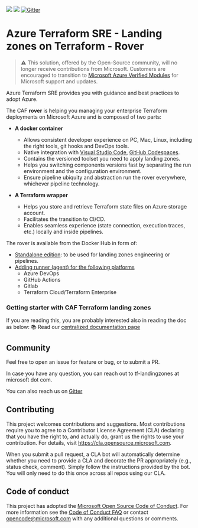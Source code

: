 ![](https://github.com/aztfmod/rover/workflows/master/badge.svg)
![](https://github.com/aztfmod/rover/workflows/.github/workflows/ci-branches.yml/badge.svg)
[![Gitter](https://badges.gitter.im/aztfmod/community.svg)](https://gitter.im/aztfmod/community?utm_source=badge&utm_medium=badge&utm_campaign=pr-badge)

# Azure Terraform SRE - Landing zones on Terraform - Rover

> :warning: This solution, offered by the Open-Source community, will no longer receive contributions from Microsoft. Customers are encouraged to transition to [Microsoft Azure Verified Modules](https://aka.ms/avm) for Microsoft support and updates.

Azure Terraform SRE provides you with guidance and best practices to adopt Azure.

The CAF **rover** is helping you managing your enterprise Terraform deployments on Microsoft Azure and is composed of two parts:

- **A docker container**
  - Allows consistent developer experience on PC, Mac, Linux, including the right tools, git hooks and DevOps tools.
  - Native integration with [Visual Studio Code](https://code.visualstudio.com/docs/remote/containers), [GitHub Codespaces](https://github.com/features/codespaces).
  - Contains the versioned toolset you need to apply landing zones.
  - Helps you switching components versions fast by separating the run environment and the configuration environment.
  - Ensure pipeline ubiquity and abstraction run the rover everywhere, whichever pipeline technology.

- **A Terraform wrapper**
  - Helps you store and retrieve Terraform state files on Azure storage account.
  - Facilitates the transition to CI/CD.
  - Enables seamless experience (state connection, execution traces, etc.) locally and inside pipelines.

The rover is available from the Docker Hub in form of:

- [Standalone edition](https://hub.docker.com/r/aztfmod/rover/tags?page=1&ordering=last_updated): to be used for landing zones engineering or pipelines.
- [Adding runner (agent) for the following platforms](https://hub.docker.com/r/aztfmod/rover-agent/tags?page=1&ordering=last_updated)
  - Azure DevOps
  - GitHub Actions
  - Gitlab
  - Terraform Cloud/Terraform Enterprise

### Getting starter with CAF Terraform landing zones

If you are reading this, you are probably interested also in reading the doc as below:
:books: Read our [centralized documentation page](https://aka.ms/caf/terraform)

## Community

Feel free to open an issue for feature or bug, or to submit a PR.

In case you have any question, you can reach out to tf-landingzones at microsoft dot com.

You can also reach us on [Gitter](https://gitter.im/aztfmod/community?utm_source=badge&utm_medium=badge&utm_campaign=pr-badge)

## Contributing

This project welcomes contributions and suggestions.  Most contributions require you to agree to a
Contributor License Agreement (CLA) declaring that you have the right to, and actually do, grant us
the rights to use your contribution. For details, visit https://cla.opensource.microsoft.com.

When you submit a pull request, a CLA bot will automatically determine whether you need to provide
a CLA and decorate the PR appropriately (e.g., status check, comment). Simply follow the instructions
provided by the bot. You will only need to do this once across all repos using our CLA.

## Code of conduct

This project has adopted the [Microsoft Open Source Code of Conduct](https://opensource.microsoft.com/codeofconduct/).
For more information see the [Code of Conduct FAQ](https://opensource.microsoft.com/codeofconduct/faq/) or
contact [opencode@microsoft.com](mailto:opencode@microsoft.com) with any additional questions or comments.
